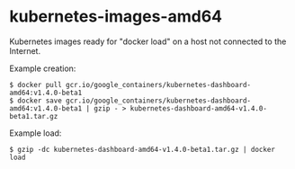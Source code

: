 # kubernetes-images-amd64

Kubernetes images ready for "docker load" on a host not connected to the Internet.

Example creation:
```
$ docker pull gcr.io/google_containers/kubernetes-dashboard-amd64:v1.4.0-beta1
$ docker save gcr.io/google_containers/kubernetes-dashboard-amd64:v1.4.0-beta1 | gzip - > kubernetes-dashboard-amd64-v1.4.0-beta1.tar.gz
```

Example load:

```
$ gzip -dc kubernetes-dashboard-amd64-v1.4.0-beta1.tar.gz | docker load
```

